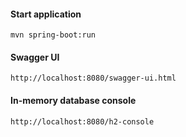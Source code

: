 #### Start application
```mvn spring-boot:run```

#### Swagger UI
```http://localhost:8080/swagger-ui.html```

#### In-memory database console
```http://localhost:8080/h2-console```